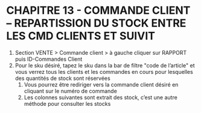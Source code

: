 # CHAPITRE 13 - COMMANDE CLIENT – REPARTISSION DU STOCK ENTRE LES CMD CLIENTS ET SUIVIT

1.	Section VENTE > Commande client > à gauche cliquer sur RAPPORT puis ID-Commandes Client
2.	Pour le sku désiré, tapez le sku dans la bar de filtre "code de l’article" et vous verrez tous les clients et les commandes en cours pour lesquelles des quantités de stock sont réservées
    1. Vous pourrez être rediriger vers la commande client désiré en cliquant sur le numéro de commande
    2. Les colonnes suivantes sont extrait des stock, c’est une autre méthode pour consulter les stocks
